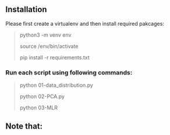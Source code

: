 ## Installation
Please first create a virtualenv and then install required pakcages:
> python3 -m venv env
>
> source /env/bin/activate
>
> pip install -r requirements.txt
### Run each script using following commands:
> python 01-data_distribution.py
>
> python 02-PCA.py
>
> python 03-MLR

## Note that:

[^1]: The outputs are collected and can be accessed from "output" directory.



[^2]: Plots are available from "plots" directory.



[^3]: Description and details are available from "summary" directory. 

